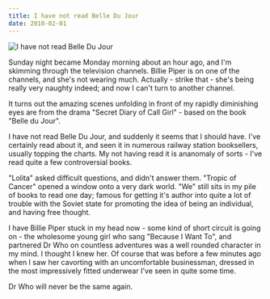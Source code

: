 ```yaml
---
title: I have not read Belle Du Jour
date: 2010-02-01
---
```


![I have not read Belle Du Jour](https://source.unsplash.com/hopX_jpVtRM/1600x900)

Sunday night became Monday morning about an hour ago, and I'm skimming through the television channels. Billie Piper is on one of the channels, and she's not wearing much. Actually - strike that - she's being really very naughty indeed; and now I can't turn to another channel.

It turns out the amazing scenes unfolding in front of my rapidly diminishing eyes are from the drama "Secret Diary of Call Girl" - based on the book "Belle du Jour".

I have not read Belle Du Jour, and suddenly it seems that I should have. I've certainly read about it, and seen it in numerous railway station booksellers, usually topping the charts. My not having read it is ananomaly of sorts - I've read quite a few controversial books.

"Lolita" asked difficult questions, and didn't answer them. "Tropic of Cancer" opened a window onto a very dark world. "We" still sits in my pile of books to read one day; famous for getting it's author into quite a lot of trouble with the Soviet state for promoting the idea of being an individual, and having free thought.

I have Billie Piper stuck in my head now - some kind of short circuit is going on - the wholesome young girl who sang "Because I Want To", and partnered Dr Who on countless adventures was a well rounded character in my mind. I thought I knew her. Of course that was before a few minutes ago when I saw her cavorting with an uncomfortable businessman, dressed in the most impressively fitted underwear I've seen in quite some time.

Dr Who will never be the same again.